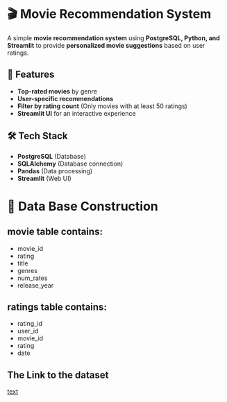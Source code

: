 # 🎬 Movie Recommendation System  

A simple **movie recommendation system** using **PostgreSQL, Python, and Streamlit** to provide **personalized movie suggestions** based on user ratings.  

## 🚀 Features  
- **Top-rated movies** by genre  
- **User-specific recommendations**  
- **Filter by rating count** (Only movies with at least 50 ratings)  
- **Streamlit UI** for an interactive experience  

## 🛠️ Tech Stack  
- **PostgreSQL** (Database)  
- **SQLAlchemy** (Database connection)  
- **Pandas** (Data processing)  
- **Streamlit** (Web UI)  

# 📖 Data Base Construction
## movie table contains:
- movie_id
- rating
- title
- genres
- num_rates 
- release_year
## ratings table contains:
- rating_id
- user_id
- movie_id
- rating
- date 

## The Link to the dataset
[text](https://grouplens.org/datasets/movielens/latest/)